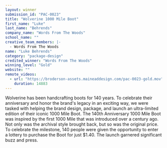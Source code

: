 ```yaml
---
layout: winner
submission_id: "PAC-0023"
title: "Wolverine 1000 Mile Boot"
first_name: "Luke"
last_name: "Behrends"
company_name: "Words From The Woods"
school_name: ""
creative_team_members: |-
  - Words From The Woods
name: "Luke Behrends"
category: "package-design"
credited_winner: "Words From The Woods"
winning_level: "Gold"
website: ""
remote_videos:
  - url: "https://broderson-assets.maineaddesign.com/pac-0023-gold.mov"
    duration: 14883
---
```


Wolverine has been handcrafting boots for 140 years. To celebrate their anniversary and honor the brand's legacy in an exciting way, we were tasked with helping the brand design, package, and launch an ultra-limited edition of their iconic 1000 Mile Boot. The 140th Anniversary 1000 Mile Boot was inspired by the first 1000 Mile that was introduced over a century ago. Not only was the archival style brought back, but so was the original price. To celebrate the milestone, 140 people were given the opportunity to enter a lottery to purchase the Boot for just $1.40. The launch garnered significant buzz and press.
